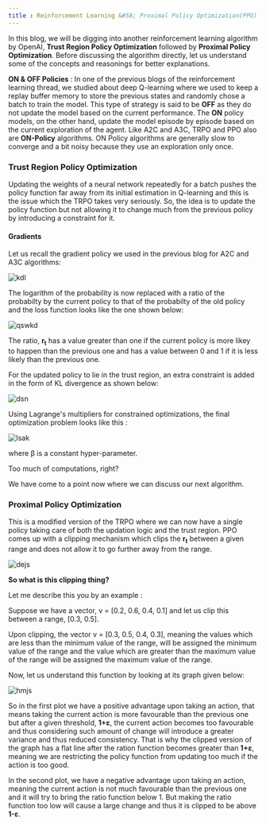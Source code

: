 ```yaml
---
title : Reinforcement Learning &#58; Proximal Policy Optimization(PPO)
---
```


In this blog, we will be digging into another reinforcement learning algorithm by OpenAI, **Trust Region Policy Optimization** followed by **Proximal Policy Optimization**. Before discussing the algorithm directly, let us understand some of the concepts and reasonings for better explanations.

**ON & OFF Policies** : In one of the previous blogs of the reinforcement learning thread, we studied about deep Q-learning where we used to keep a replay buffer memory to store the previous states and randomly chose a batch to train the model. This type of strategy is said to be **OFF** as they do not update the model based on the current performance. The **ON** policy models, on the other hand, update the model episode by episode based on the current exploration of the agent. Like A2C and A3C, TRPO and PPO also are **ON-Policy** algorithms. ON Policy algorithms are generally slow to converge and a bit noisy because they use an exploration only once. 


### Trust Region Policy Optimization
Updating the weights of a neural network repeatedly for a batch pushes the policy function far away from its initial estimation in Q-learning and this is the issue which the TRPO takes very seriously. So, the idea is to update the policy function but not allowing it to change much from the previous policy by introducing a constraint for it.


#### Gradients
Let us recall the gradient policy we used in the previous blog for A2C and A3C algorithms:

![kdl](https://1.bp.blogspot.com/-j0ublUid7NQ/XeQDR333PCI/AAAAAAAAQFg/Y8g0syT7d4EN4fEajGS6D6iLUlTHY_vfwCLcBGAsYHQ/s1600/policy_gradient.pn)

The logarithm of the probability is now replaced with a ratio of the probabilty by the current policy to that of the probabilty of the old policy and the loss function looks like the one shown below:

![qswkd](https://miro.medium.com/max/1476/0*S949lemw0fEDVPJE)

The ratio, **r<sub>t</sub>** has a value greater than one if the current policy is more likey to happen than the previous one and has a value between 0 and 1 if it is less likely than the previous one. 

For the updated policy to lie in the trust region, an extra constraint is added in the form of KL divergence as shown below:

![dsn](https://miro.medium.com/max/2350/1*IaBgY-p9fgwupuaB_jUJaA@2x.jpeg)

Using Lagrange's multipliers for constrained optimizations, the final optimization problem looks like this :

![lsak](https://2.bp.blogspot.com/-Vy2_aAl-iqs/Xfn_00NK_uI/AAAAAAAAQNk/R_cSS92W2ZgSKOQTh-g7-Dbd9W6a7WLYQCLcBGAsYHQ/s1600/Screenshot%2B2019-12-18%2Bat%2B3.56.09%2BPM.png)

where β is a constant hyper-parameter.

Too much of computations, right?

We have come to a point now where we can discuss our next algorithm.

### Proximal Policy Optimization
This is a modified version of the TRPO where we can now have a single policy taking care of both the updation logic and the trust region. PPO comes up with a clipping mechanism which clips the **r<sub>t</sub>** between a given range and does not allow it to go further away from the range. 

![dejs](https://i.stack.imgur.com/zt9mz.png)

**So what is this clipping thing?** 

Let me describe this you by an example :

Suppose we have a vector, v = [0.2, 0.6, 0.4, 0.1] and let us clip this between a range, [0.3, 0.5].

Upon clipping, the vector v = [0.3, 0.5, 0.4, 0.3], meaning the values which are less than the minimum value of the range, will be assigned the minimum value of the range and the value which are greater than the maximum value of the range will be assigned the maximum value of the range. 


Now, let us understand this function by looking at its graph given below:

![hmjs](https://media.arxiv-vanity.com/render-output/1627307/f9.jpg)

So in the first plot we have a positive advantage upon taking an action, that means taking the current action is more favourable than the previous one but after a given threshold, **1+ε**, the current action becomes too favourable and thus considering such amount of change will introduce a greater variance and thus reduced consistency. That is why the clipped version of the graph has a flat line after the ration function becomes greater than **1+ε**, meaning we are restricting the policy function from updating too much if the action is too good.

In the second plot, we have a negative advantage upon taking an action, meaning the current action is not much favourable than the previous one and it will try to bring the ratio function below 1. But making the ratio function too low will cause a large change and thus it is clipped to be above **1-ε**.

